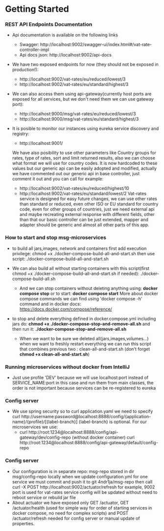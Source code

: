 # Getting Started

### REST API Endpoints Documentation

* Api documentation is available on the following links
  *  Swagger: http://localhost:9002/swagger-ui/index.html#/vat-rate-controller-impl
  *  Api docs json: http://localhost:9002/api-docs

* We have two exposed endpoints for now (they should not be exposed in production!):
  * http://localhost:9002/vat-rates/eu/reduced/lowest/3
  * http://localhost:9002/vat-rates/eu/standard/highest/3
* We can also access them using api-gateway(currently host ports are exposed for all services, but we don't need them we can use gateway port):
  * http://localhost:9000/msg/vat-rates/eu/reduced/lowest/3
  * http://localhost:9000/msg/vat-rates/eu/standard/highest/3

* It is posible to monitor our instances using eureka service discovery and registry:
  * http://localhost:9001/

  We have also posibility to use other parameters like Country groups for rates, type of rates, sort and limit returned results, 
  also we can choose what format we will use for country codes.
  It is now hardcoded to these values but our generic api can be easily adopted and modified, actually we have commented out
  our generic api in base controller, just comment it out and you can call for example:
    * http://localhost:9002/vat-rates/eu/reduced/highest/10
    * http://localhost:9002/vat-rates/eu/standard/lowest/2
  Vat-rates service is designed for easy future changes, we can use other rates than standard or reduced, even other ISO or EU standard for country code,
  even for other groups of countries, just we need external api and maybe recreating external response with different fields, other than that our basic controller
  can be just extended, mapper and adapter should be generic and almost all other parts of this app.


### How to start and stop msg-microservices

  * to build all jars,images, network and containers first add execution privilege: 
        chmod +x ./docker-compose-build-all-and-start.sh
      then use script: 
        ./docker-compose-build-all-and-start.sh

  * We can also build all without starting containers with this script(first chmod +x ./docker-compose-build-all-and-start.sh if needed):
    ./docker-compose-build-all.sh

    * And we can stop containers without deleting anything using:
        **docker compose stop**
      or to start: **docker compose start**
      More about docker compose commands we can find using 'docker compose -h' command
      and in docker docs: https://docs.docker.com/compose/reference/

  * to stop and delete everything defined in docker.compose.yml including jars do:
      **chmod +x ./docker-compose-stop-and-remove-all.sh** and then run it:
      **./docker-compose-stop-and-remove-all.sh**
    * When we want to be sure we deleted all(jars,images,volumes...) when we want to freshly restart everything we can run this script that 
      combines previous two : clean-all-and-start.sh (don't forget **chmod +x clean-all-and-start.sh**)

### Running microservices without docker from IntelliJ
 * Just use profile 'DEV' because we will use localhost:port instead of SERVICE_NAME:port in this case
   and run them from main classes, the order is not important because services can be re-registered to eureka

### Config server
   * We use spring security so to curl application.yaml we need to specify
     curl http://username:password@localhost:8888/config/{application-name}/{profile}/[{label-branch}]
     {label-branch} is optional.
     For our microservices we use:
     *  curl http://root:1234@localhost:8888/config/api-gateway/dev/config-repo (without docker container)
        curl http://root:1234@localhost:8888/config/api-gateway/default/config-repo

### Config server
   * Our configuration is in separate repo: msg-repo stored in dir msg/config-repo locally
     when we update configuration.yml for one service we must commit and push it to git 4ndr1ja/msg-repo
     then call  curl -X POST  http://localhost:9002/actuator/refresh for example, 9002 port is used for vat-rates service
     config will be updated without need to reboot service or rebuild jar file
   * About actuator we have exposed only GET /actuator, GET /actuator/health (used for simple way for order of starting services in docker compose,
     no need for complex scripts) and POST /actuator/refresh needed for config server or manual update of properties.

